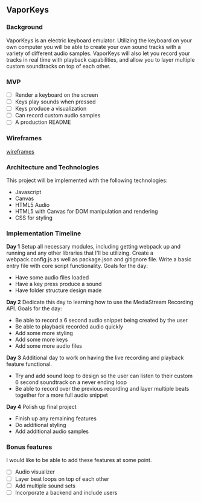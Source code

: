 ## VaporKeys

### Background  

VaporKeys is an electric keyboard emulator. Utilizing the keyboard on your own computer you will be able to create your own sound tracks with a variety of different audio samples. VaporKeys will also let you record your tracks in real time with playback capabilities, and allow you to layer multiple custom soundtracks on top of each other.

### MVP  

- [ ] Render a keyboard on the screen
- [ ] Keys play sounds when pressed
- [ ] Keys produce a visualization
- [ ] Can record custom audio samples
- [ ] A production README

### Wireframes

[wireframes](wireframes/vaporkeys.png)

### Architecture and Technologies

This project will be implemented with the following technologies:

- Javascript
- Canvas
- HTML5 Audio
- HTML5 with Canvas for DOM manipulation and rendering
- CSS for styling

### Implementation Timeline

**Day 1** Setup all necessary modules, including getting webpack up and running and any other libraries that I'll be utilizing. Create a webpack.config.js as well as package.json and gitignore file. Write a basic entry file with core script functionality. Goals for the day:
  - Have some audio files loaded
  - Have a key press produce a sound
  - Have folder structure design made

**Day 2** Dedicate this day to learning how to use the MediaStream Recording API.
Goals for the day:
  - Be able to record a 6 second audio snippet being created by the user
  - Be able to playback recorded audio quickly
  - Add some more styling
  - Add some more keys
  - Add some more audio files

**Day 3** Additional day to work on having the live recording and playback feature functional.

  - Try and add sound loop to design so the user can listen to their custom 6 second soundtrack on a never ending loop
  - Be able to record over the previous recording and layer multiple
  beats together for a more full audio snippet

**Day 4** Polish up final project
  - Finish up any remaining features
  - Do additional styling
  - Add additional audio samples


### Bonus features

I would like to be able to add these features at some point.
- [ ] Audio visualizer
- [ ] Layer beat loops on top of each other
- [ ] Add multiple sound sets
- [ ] Incorporate a backend and include users
